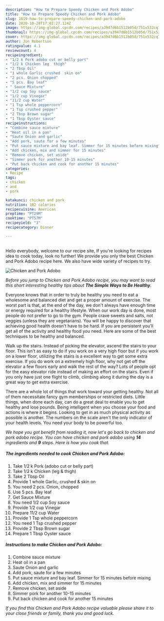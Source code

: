 ```yaml
---
description: "How to Prepare Speedy Chicken and Pork Adobo"
title: "How to Prepare Speedy Chicken and Pork Adobo"
slug: 1619-how-to-prepare-speedy-chicken-and-pork-adobo
date: 2020-10-28T17:02:27.124Z
image: https://img-global.cpcdn.com/recipes/a3947d6b1512b05d/751x532cq70/chicken-and-pork-adobo-recipe-main-photo.jpg
thumbnail: https://img-global.cpcdn.com/recipes/a3947d6b1512b05d/751x532cq70/chicken-and-pork-adobo-recipe-main-photo.jpg
cover: https://img-global.cpcdn.com/recipes/a3947d6b1512b05d/751x532cq70/chicken-and-pork-adobo-recipe-main-photo.jpg
author: Jon Robertson
ratingvalue: 4.1
reviewcount: 4
recipeingredient:
- "1/2 k Pork adobo cut or belly part"
- "1/2 k Chicken leg  thigh"
- "2 Tbsp Oil"
- "1 whole Garlic crushed  skin on"
- "2 pcs. Onion chopped"
- "5 pcs. Bay leaf"
- " Sauce Mixture"
- "1/2 cup Soy sauce"
- "1/2 cup Vinegar"
- "11/2 cup Water"
- "1 Tsp whole peppercorn"
- "1 Tsp crushed pepper"
- "2 Tbsp Brown sugar"
- "1 Tbsp Oyster sauce"
recipeinstructions:
- "Combine sauce mixture"
- "Heat oil in a pan"
- "Saute Onion and garlic"
- "Add pork, saute for a few minutes"
- "Put sauce mixture and bay leaf. Simmer for 15 minutes before mixing"
- "Add chicken, mix and simmer for 15 minutes"
- "Remove chicken, set aside"
- "Simmer pork for another 10-15 minutes"
- "Put back chicken and cook for another 15 minutes"
categories:
- Recipe
tags:
- chicken
- and
- pork

katakunci: chicken and pork 
nutrition: 182 calories
recipecuisine: American
preptime: "PT29M"
cooktime: "PT57M"
recipeyield: "3"
recipecategory: Dinner

---
```

<br>
Hello everybody, welcome to our recipe site, If you're looking for recipes idea to cook today, look no further! We provide you only the best Chicken and Pork Adobo recipe here. We also have wide variety of recipes to try.
<br>


![Chicken and Pork Adobo](https://img-global.cpcdn.com/recipes/a3947d6b1512b05d/751x532cq70/chicken-and-pork-adobo-recipe-main-photo.jpg)

<i>Before you jump to Chicken and Pork Adobo recipe, you may want to read this short interesting healthy tips about <strong>The Simple Ways to Be Healthy</strong>.</i>

Everyone knows that in order to truly be healthy you need to eat a wholesome and balanced diet and get a proper amount of exercise. The worst part is that, at the end of the day, we don't always have enough time or energy required for a healthy lifestyle. When our work day is done, most people do not prefer to go to the gym. People crave sweets and salts, not veggies (unless they are vegetarians). You will be happy to discover that achieving good health doesn't have to be hard. If you are persistent you'll get all of the activity and healthy food you need. Here are some of the best techniques to be healthy and balanced.

Walk up the stairs. Instead of picking the elevator, ascend the stairs to your floor. This isn't as easy to do if you work on a very high floor but if you work on a lower floor, utilizing the stairs is a excellent way to get some extra exercise. If you do work on a extremely high floor, why not get off the elevator a few floors early and walk the rest of the way? Lots of people opt for the easy elevator ride instead of making an effort on the stairs. Even if you only have just one flight to climb, climbing along it during the day is a great way to get extra exercise. 

There are a whole lot of things that work toward your getting healthy. Not all of them necessitate fancy gym memberships or restricted diets. Little things, when done each day, can do a great deal to enable you to get healthy and lose pounds. Being intelligent when you choose your food and actions is where it begins. Looking to get in as much physical activity as possible is another. The numbers on the scale aren't the only indicator of your health levels. You need your body to be powerful too. 


<i>We hope you got benefit from reading it, now let's go back to chicken and pork adobo recipe. You can have chicken and pork adobo using <strong>14</strong> ingredients and <strong>9</strong> steps. Here is how you cook that.
</i>

##### The ingredients needed to cook Chicken and Pork Adobo:

1. Take 1/2 k Pork (adobo cut or belly part)
1. Take 1/2 k Chicken (leg &amp; thigh)
1. Take 2 Tbsp Oil
1. Provide 1 whole Garlic, crushed &amp; skin on
1. You need 2 pcs. Onion, chopped
1. Use 5 pcs. Bay leaf
1. Get  Sauce Mixture
1. You need 1/2 cup Soy sauce
1. Provide 1/2 cup Vinegar
1. Prepare 11/2 cup Water
1. Provide 1 Tsp whole peppercorn
1. You need 1 Tsp crushed pepper
1. Provide 2 Tbsp Brown sugar
1. Prepare 1 Tbsp Oyster sauce


##### Instructions to make Chicken and Pork Adobo:

1. Combine sauce mixture
1. Heat oil in a pan
1. Saute Onion and garlic
1. Add pork, saute for a few minutes
1. Put sauce mixture and bay leaf. Simmer for 15 minutes before mixing
1. Add chicken, mix and simmer for 15 minutes
1. Remove chicken, set aside
1. Simmer pork for another 10-15 minutes
1. Put back chicken and cook for another 15 minutes


<i>If you find this Chicken and Pork Adobo recipe valuable please share it to your close friends or family, thank you and good luck.</i>

